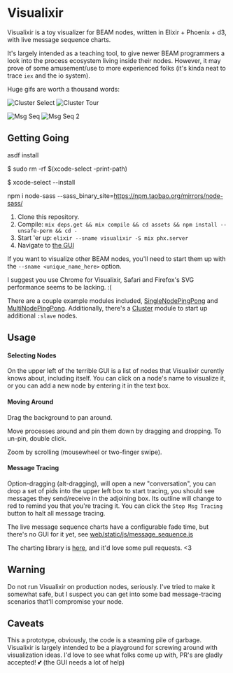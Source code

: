 # Visualixir

Visualixir is a toy visualizer for BEAM nodes, written in Elixir + Phoenix + d3, with live message sequence charts.

It's largely intended as a teaching tool, to give newer BEAM programmers a look into the process ecosystem living inside their nodes. However, it may prove of some amusement/use to more experienced folks (it's kinda neat to trace `iex` and the io system).

Huge gifs are worth a thousand words:

![Cluster Select](https://raw.githubusercontent.com/koudelka/visualixir/master/doc/cluster_select.gif)
![Cluster Tour](https://raw.githubusercontent.com/koudelka/visualixir/master/doc/cluster_tour.gif)

![Msg Seq](https://raw.githubusercontent.com/koudelka/visualixir/master/doc/msg_seq.gif)
![Msg Seq 2](https://raw.githubusercontent.com/koudelka/visualixir/master/doc/msg_seq_2.gif)

## Getting Going
asdf install

$ sudo rm -rf $(xcode-select -print-path)

$ xcode-select --install

npm i node-sass --sass_binary_site=https://npm.taobao.org/mirrors/node-sass/

1. Clone this repository.
2. Compile: `mix deps.get && mix compile && cd assets && npm install --unsafe-perm && cd -`
3. Start 'er up: `elixir --sname visualixir -S mix phx.server`
4. Navigate to [the GUI](http://0.0.0.0:4000)

If you want to visualize other BEAM nodes, you'll need to start them up with the `--sname <unique_name_here>` option.

I suggest you use Chrome for Visualixir, Safari and Firefox's SVG performance seems to be lacking. :(

There are a couple example modules included, [SingleNodePingPong](https://github.com/koudelka/visualixir/blob/master/lib/visualixir/examples/single_node_ping_pong.ex) and [MultiNodePingPong](https://github.com/koudelka/visualixir/blob/master/lib/visualixir/examples/multi_node_ping_pong.ex). Additionally, there's a [Cluster](https://github.com/koudelka/visualixir/blob/master/test/support/cluster.ex) module to start up additional `:slave` nodes.

## Usage

#### Selecting Nodes
On the upper left of the terrible GUI is a list of nodes that Visualixir curently knows about, including itself. You can click on a node's name to visualize it, or you can add a new node by entering it in the text box.

#### Moving Around
Drag the background to pan around.

Move processes around and pin them down by dragging and dropping. To un-pin, double click.

Zoom by scrolling (mousewheel or two-finger swipe).

#### Message Tracing
Option-dragging (alt-dragging), will open a new "conversation", you can drop a set of pids into the upper left box to start tracing, you should see messages they send/receive in the adjoining box. Its outline will change to red to remind you that you're tracing it. You can click the `Stop Msg Tracing` button to halt all message tracing.

The live message sequence charts have a configurable fade time, but there's no GUI for it yet, see [web/static/js/message_sequence.js](https://github.com/koudelka/visualixir/blob/master/web/static/js/message_sequence.js)

The charting library is [here](https://github.com/koudelka/d3-message-sequence), and it'd love some pull requests. <3

## Warning
Do not run Visualixir on production nodes, seriously. I've tried to make it somewhat safe, but I suspect you can get into some bad message-tracing scenarios that'll compromise your node.

## Caveats
This a prototype, obviously, the code is a steaming pile of garbage. Visualixir is largely intended to be a playground for screwing around with visualization ideas. I'd love to see what folks come up with, PR's are gladly accepted! 💕 (the GUI needs a lot of help)
